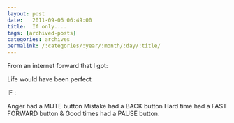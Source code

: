 ```yaml
---
layout: post
date:	2011-09-06 06:49:00
title:  If only....
tags: [archived-posts]
categories: archives
permalink: /:categories/:year/:month/:day/:title/
---
```

From an internet forward that I got:

Life would have been perfect

IF :

Anger had a MUTE button
Mistake had a BACK button
Hard time had a FAST FORWARD button &
Good times had a PAUSE button.

